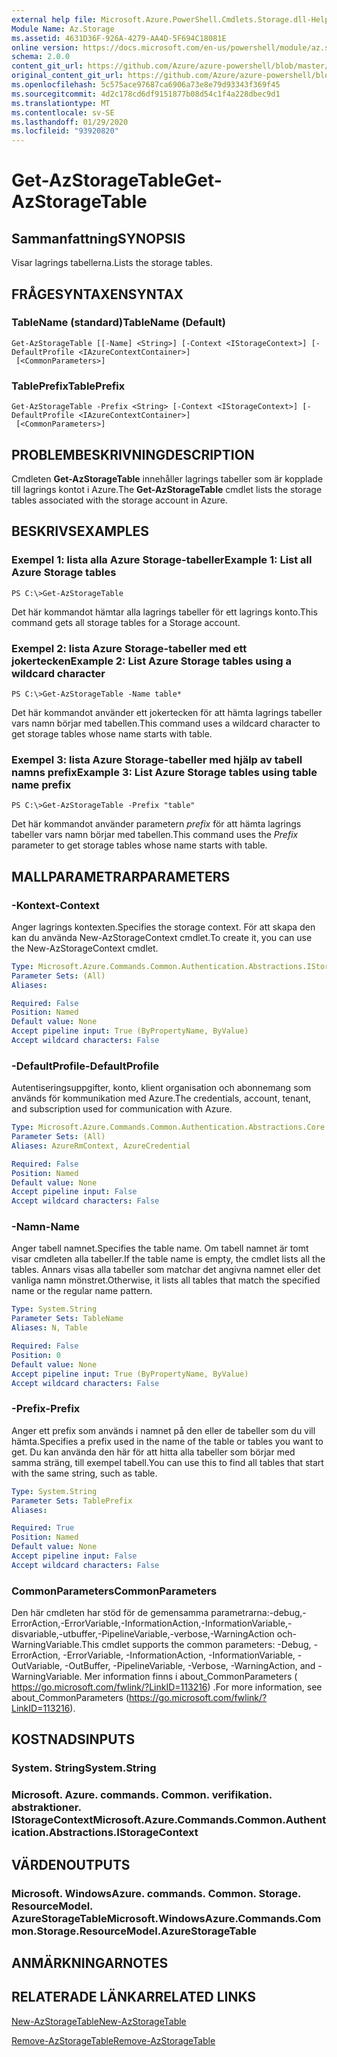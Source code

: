 ```yaml
---
external help file: Microsoft.Azure.PowerShell.Cmdlets.Storage.dll-Help.xml
Module Name: Az.Storage
ms.assetid: 4631D36F-926A-4279-AA4D-5F694C18081E
online version: https://docs.microsoft.com/en-us/powershell/module/az.storage/get-azstoragetable
schema: 2.0.0
content_git_url: https://github.com/Azure/azure-powershell/blob/master/src/Storage/Storage.Management/help/Get-AzStorageTable.md
original_content_git_url: https://github.com/Azure/azure-powershell/blob/master/src/Storage/Storage.Management/help/Get-AzStorageTable.md
ms.openlocfilehash: 5c575ace97687ca6906a73e8e79d93343f369f45
ms.sourcegitcommit: 4d2c178cd6df9151877b08d54c1f4a228dbec9d1
ms.translationtype: MT
ms.contentlocale: sv-SE
ms.lasthandoff: 01/29/2020
ms.locfileid: "93920820"
---
```

# <span data-ttu-id="6e218-101">Get-AzStorageTable</span><span class="sxs-lookup"><span data-stu-id="6e218-101">Get-AzStorageTable</span></span>

## <span data-ttu-id="6e218-102">Sammanfattning</span><span class="sxs-lookup"><span data-stu-id="6e218-102">SYNOPSIS</span></span>
<span data-ttu-id="6e218-103">Visar lagrings tabellerna.</span><span class="sxs-lookup"><span data-stu-id="6e218-103">Lists the storage tables.</span></span>

## <span data-ttu-id="6e218-104">FRÅGESYNTAXEN</span><span class="sxs-lookup"><span data-stu-id="6e218-104">SYNTAX</span></span>

### <span data-ttu-id="6e218-105">TableName (standard)</span><span class="sxs-lookup"><span data-stu-id="6e218-105">TableName (Default)</span></span>
```
Get-AzStorageTable [[-Name] <String>] [-Context <IStorageContext>] [-DefaultProfile <IAzureContextContainer>]
 [<CommonParameters>]
```

### <span data-ttu-id="6e218-106">TablePrefix</span><span class="sxs-lookup"><span data-stu-id="6e218-106">TablePrefix</span></span>
```
Get-AzStorageTable -Prefix <String> [-Context <IStorageContext>] [-DefaultProfile <IAzureContextContainer>]
 [<CommonParameters>]
```

## <span data-ttu-id="6e218-107">PROBLEMBESKRIVNING</span><span class="sxs-lookup"><span data-stu-id="6e218-107">DESCRIPTION</span></span>
<span data-ttu-id="6e218-108">Cmdleten **Get-AzStorageTable** innehåller lagrings tabeller som är kopplade till lagrings kontot i Azure.</span><span class="sxs-lookup"><span data-stu-id="6e218-108">The **Get-AzStorageTable** cmdlet lists the storage tables associated with the storage account in Azure.</span></span>

## <span data-ttu-id="6e218-109">BESKRIVS</span><span class="sxs-lookup"><span data-stu-id="6e218-109">EXAMPLES</span></span>

### <span data-ttu-id="6e218-110">Exempel 1: lista alla Azure Storage-tabeller</span><span class="sxs-lookup"><span data-stu-id="6e218-110">Example 1: List all Azure Storage tables</span></span>
```
PS C:\>Get-AzStorageTable
```

<span data-ttu-id="6e218-111">Det här kommandot hämtar alla lagrings tabeller för ett lagrings konto.</span><span class="sxs-lookup"><span data-stu-id="6e218-111">This command gets all storage tables for a Storage account.</span></span>

### <span data-ttu-id="6e218-112">Exempel 2: lista Azure Storage-tabeller med ett jokertecken</span><span class="sxs-lookup"><span data-stu-id="6e218-112">Example 2: List Azure Storage tables using a wildcard character</span></span>
```
PS C:\>Get-AzStorageTable -Name table*
```

<span data-ttu-id="6e218-113">Det här kommandot använder ett jokertecken för att hämta lagrings tabeller vars namn börjar med tabellen.</span><span class="sxs-lookup"><span data-stu-id="6e218-113">This command uses a wildcard character to get storage tables whose name starts with table.</span></span>

### <span data-ttu-id="6e218-114">Exempel 3: lista Azure Storage-tabeller med hjälp av tabell namns prefix</span><span class="sxs-lookup"><span data-stu-id="6e218-114">Example 3: List Azure Storage tables using table name prefix</span></span>
```
PS C:\>Get-AzStorageTable -Prefix "table"
```

<span data-ttu-id="6e218-115">Det här kommandot använder parametern *prefix* för att hämta lagrings tabeller vars namn börjar med tabellen.</span><span class="sxs-lookup"><span data-stu-id="6e218-115">This command uses the *Prefix* parameter to get storage tables whose name starts with table.</span></span>

## <span data-ttu-id="6e218-116">MALLPARAMETRAR</span><span class="sxs-lookup"><span data-stu-id="6e218-116">PARAMETERS</span></span>

### <span data-ttu-id="6e218-117">-Kontext</span><span class="sxs-lookup"><span data-stu-id="6e218-117">-Context</span></span>
<span data-ttu-id="6e218-118">Anger lagrings kontexten.</span><span class="sxs-lookup"><span data-stu-id="6e218-118">Specifies the storage context.</span></span>
<span data-ttu-id="6e218-119">För att skapa den kan du använda New-AzStorageContext cmdlet.</span><span class="sxs-lookup"><span data-stu-id="6e218-119">To create it, you can use the New-AzStorageContext cmdlet.</span></span>

```yaml
Type: Microsoft.Azure.Commands.Common.Authentication.Abstractions.IStorageContext
Parameter Sets: (All)
Aliases:

Required: False
Position: Named
Default value: None
Accept pipeline input: True (ByPropertyName, ByValue)
Accept wildcard characters: False
```

### <span data-ttu-id="6e218-120">-DefaultProfile</span><span class="sxs-lookup"><span data-stu-id="6e218-120">-DefaultProfile</span></span>
<span data-ttu-id="6e218-121">Autentiseringsuppgifter, konto, klient organisation och abonnemang som används för kommunikation med Azure.</span><span class="sxs-lookup"><span data-stu-id="6e218-121">The credentials, account, tenant, and subscription used for communication with Azure.</span></span>

```yaml
Type: Microsoft.Azure.Commands.Common.Authentication.Abstractions.Core.IAzureContextContainer
Parameter Sets: (All)
Aliases: AzureRmContext, AzureCredential

Required: False
Position: Named
Default value: None
Accept pipeline input: False
Accept wildcard characters: False
```

### <span data-ttu-id="6e218-122">-Namn</span><span class="sxs-lookup"><span data-stu-id="6e218-122">-Name</span></span>
<span data-ttu-id="6e218-123">Anger tabell namnet.</span><span class="sxs-lookup"><span data-stu-id="6e218-123">Specifies the table name.</span></span>
<span data-ttu-id="6e218-124">Om tabell namnet är tomt visar cmdleten alla tabeller.</span><span class="sxs-lookup"><span data-stu-id="6e218-124">If the table name is empty, the cmdlet lists all the tables.</span></span>
<span data-ttu-id="6e218-125">Annars visas alla tabeller som matchar det angivna namnet eller det vanliga namn mönstret.</span><span class="sxs-lookup"><span data-stu-id="6e218-125">Otherwise, it lists all tables that match the specified name or the regular name pattern.</span></span>

```yaml
Type: System.String
Parameter Sets: TableName
Aliases: N, Table

Required: False
Position: 0
Default value: None
Accept pipeline input: True (ByPropertyName, ByValue)
Accept wildcard characters: False
```

### <span data-ttu-id="6e218-126">-Prefix</span><span class="sxs-lookup"><span data-stu-id="6e218-126">-Prefix</span></span>
<span data-ttu-id="6e218-127">Anger ett prefix som används i namnet på den eller de tabeller som du vill hämta.</span><span class="sxs-lookup"><span data-stu-id="6e218-127">Specifies a prefix used in the name of the table or tables you want to get.</span></span>
<span data-ttu-id="6e218-128">Du kan använda den här för att hitta alla tabeller som börjar med samma sträng, till exempel tabell.</span><span class="sxs-lookup"><span data-stu-id="6e218-128">You can use this to find all tables that start with the same string, such as table.</span></span>

```yaml
Type: System.String
Parameter Sets: TablePrefix
Aliases:

Required: True
Position: Named
Default value: None
Accept pipeline input: False
Accept wildcard characters: False
```

### <span data-ttu-id="6e218-129">CommonParameters</span><span class="sxs-lookup"><span data-stu-id="6e218-129">CommonParameters</span></span>
<span data-ttu-id="6e218-130">Den här cmdleten har stöd för de gemensamma parametrarna:-debug,-ErrorAction,-ErrorVariable,-InformationAction,-InformationVariable,-disvariable,-utbuffer,-PipelineVariable,-verbose,-WarningAction och-WarningVariable.</span><span class="sxs-lookup"><span data-stu-id="6e218-130">This cmdlet supports the common parameters: -Debug, -ErrorAction, -ErrorVariable, -InformationAction, -InformationVariable, -OutVariable, -OutBuffer, -PipelineVariable, -Verbose, -WarningAction, and -WarningVariable.</span></span> <span data-ttu-id="6e218-131">Mer information finns i about_CommonParameters ( https://go.microsoft.com/fwlink/?LinkID=113216) .</span><span class="sxs-lookup"><span data-stu-id="6e218-131">For more information, see about_CommonParameters (https://go.microsoft.com/fwlink/?LinkID=113216).</span></span>

## <span data-ttu-id="6e218-132">KOSTNADS</span><span class="sxs-lookup"><span data-stu-id="6e218-132">INPUTS</span></span>

### <span data-ttu-id="6e218-133">System. String</span><span class="sxs-lookup"><span data-stu-id="6e218-133">System.String</span></span>

### <span data-ttu-id="6e218-134">Microsoft. Azure. commands. Common. verifikation. abstraktioner. IStorageContext</span><span class="sxs-lookup"><span data-stu-id="6e218-134">Microsoft.Azure.Commands.Common.Authentication.Abstractions.IStorageContext</span></span>

## <span data-ttu-id="6e218-135">VÄRDEN</span><span class="sxs-lookup"><span data-stu-id="6e218-135">OUTPUTS</span></span>

### <span data-ttu-id="6e218-136">Microsoft. WindowsAzure. commands. Common. Storage. ResourceModel. AzureStorageTable</span><span class="sxs-lookup"><span data-stu-id="6e218-136">Microsoft.WindowsAzure.Commands.Common.Storage.ResourceModel.AzureStorageTable</span></span>

## <span data-ttu-id="6e218-137">ANMÄRKNINGAR</span><span class="sxs-lookup"><span data-stu-id="6e218-137">NOTES</span></span>

## <span data-ttu-id="6e218-138">RELATERADE LÄNKAR</span><span class="sxs-lookup"><span data-stu-id="6e218-138">RELATED LINKS</span></span>

[<span data-ttu-id="6e218-139">New-AzStorageTable</span><span class="sxs-lookup"><span data-stu-id="6e218-139">New-AzStorageTable</span></span>](./New-AzStorageTable.md)

[<span data-ttu-id="6e218-140">Remove-AzStorageTable</span><span class="sxs-lookup"><span data-stu-id="6e218-140">Remove-AzStorageTable</span></span>](./Remove-AzStorageTable.md)


